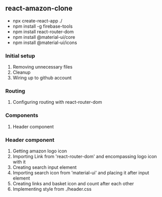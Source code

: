 ## react-amazon-clone

- npx create-react-app ./
- npm install -g firebase-tools
- npm install react-router-dom
- npm install @material-ui/core
- npm install @material-ui/icons

### Initial setup

1. Removing unnecessary files
2. Cleanup
3. Wiring up to github account

### Routing

1. Configuring routing with react-router-dom

### Components

1. Header component

### Header component

1. Getting amazon logo icon
2. Importing Link from 'react-router-dom' and encompassing logo icon with it
3. Creating search input element
4. Importing search icon from 'material-ui' and placing it after input element
5. Creating links and basket icon and count after each other
6. Implementing style from ./header.css
